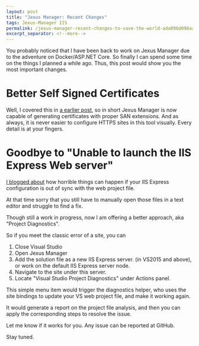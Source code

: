 ```yaml
---
layout: post
title: "Jexus Manager: Recent Changes"
tags: Jexus-Manager IIS
permalink: /jexus-manager-recent-changes-to-save-the-world-ada896d098aa
excerpt_separator: <!--more-->
---
```

You probably noticed that I have been back to work on Jexus Manager due to the adventure on Docker/ASP.NET Core. So finally I can spend some time on the things I planned a while ago. Thus, this post would show you the most important changes.
<!--more-->

# Better Self Signed Certificates

Well, I covered this in [a earlier post](/why-chrome-says-iis-express-https-is-not-secure-and-how-to-resolve-that-d906a183f0), so in short Jexus Manager is now capable of generating certificates with proper SAN extensions. And as always, it is never easier to configure HTTPS sites in this tool visually. Every detail is at your fingers.

# Goodbye to "Unable to launch the IIS Express Web server"

[I blogged about](/jexus-manager-secrets-behind-visual-studio-iis-express-integration-834f88c8e8b) how horrible things can happen if your IIS Express configuration is out of sync with the web project file.

At that time sorry that you still have to manually open those files in a text editor and struggle to find a fix.

Though still a work in progress, now I am offering a better approach, aka "Project Diagnostics".

So if you meet the classic error of a site, you can

1. Close Visual Studio
1. Open Jexus Manager
1. Add the solution file as a new IIS Express server. (in VS2015 and above), or work on the default IIS Express server node.
1. Navigate to the site under this server.
1. Locate "Visual Studio Project Diagnostics" under Actions panel.

This simple menu item would trigger the diagnostics helper, who uses the site bindings to update your VS web project file, and make it working again.

It would generate a report on the project file analysis, and then you can apply the corresponding steps to resolve the issue.

Let me know if it works for you. Any issue can be reported at GitHub.

Stay tuned.
